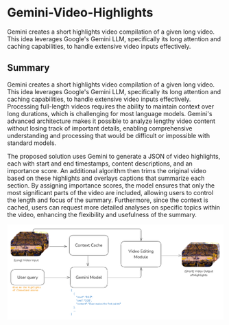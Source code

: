 # Gemini-Video-Highlights
Gemini creates a short highlights video compilation of a given long video. This idea leverages Google's Gemini LLM, specifically its long attention and caching capabilities, to handle extensive video inputs effectively.


## Summary
Gemini creates a short highlights video compilation of a given long video. This idea leverages Google's Gemini LLM, specifically its long attention and caching capabilities, to handle extensive video inputs effectively. Processing full-length videos requires the ability to maintain context over long durations, which is challenging for most language models. Gemini's advanced architecture makes it possible to analyze lengthy video content without losing track of important details, enabling comprehensive understanding and processing that would be difficult or impossible with standard models.

The proposed solution uses Gemini to generate a JSON of video highlights, each with start and end timestamps, content descriptions, and an importance score. An additional algorithm then trims the original video based on these highlights and overlays captions that summarize each section. By assigning importance scores, the model ensures that only the most significant parts of the video are included, allowing users to control the length and focus of the summary. Furthermore, since the context is cached, users can request more detailed analyses on specific topics within the video, enhancing the flexibility and usefulness of the summary.

![](./gemini_video_highlights.png)
